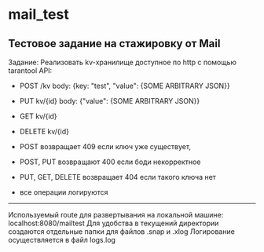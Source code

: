 # mail_test
Тестовое задание на стажировку от Mail
---------------------------------------------------------------
Задание:
Реализовать kv-хранилище доступное по http с помощью tarantool
API:
- POST /kv body: {key: "test", "value": {SOME ARBITRARY JSON}} 
- PUT kv/{id} body: {"value": {SOME ARBITRARY JSON}}
- GET kv/{id} 
- DELETE kv/{id}

- POST  возвращает 409 если ключ уже существует, 
- POST, PUT возвращают 400 если боди некорректное
- PUT, GET, DELETE возвращает 404 если такого ключа нет
- все операции логируются
---------------------------------------------------------------
Используемый route для развертывания на локальной машине: localhost:8080/mailtest
Для удобства в текущений директории создаются отдельные папки для файлов .snap и .xlog
Логирование осуществляется в файл logs.log
